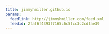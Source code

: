 ```yaml
---
title: jimmyhmiller.github.io
params:
  feedlink: http://jimmyhmiller.com/feed.xml
  feedid: 2faf6f4393f7165c6c5fcc3c2cdfae39
---
```

